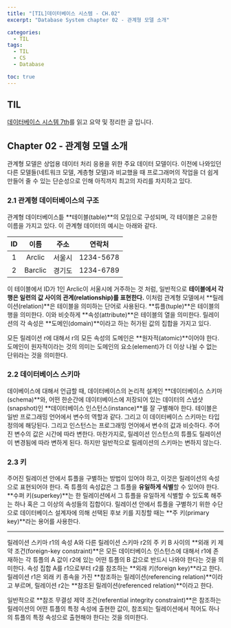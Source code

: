 ```yaml
---
title: "[TIL]데이터베이스 시스템 - CH.02"
excerpt: "Database System chapter 02 - 관계형 모델 소개"

categories:
  - TIL
tags:
  - TIL
  - CS
  - Database

toc: true
---
```


## TIL

[데이터베이스 시스템 7th](http://www.kyobobook.co.kr/product/detailViewKor.laf?ejkGb=KOR&mallGb=KOR&barcode=9791132108504&orderClick=LAG&Kc=)를 읽고 요약 및 정리한 글 입니다.

## Chapter 02 - 관계형 모델 소개

관계형 모델은 상업용 데이터 처리 응용을 위한 주요 데이터 모델이다. 이전에 나와있던 다른 모델들(네트워크 모델, 계층형 모델)과 비교했을 때 프로그래머의 작업을 더 쉽게 만들어 줄 수 있는 단순성으로 인해 아직까지 최고의 자리를 차지하고 있다.

### 2.1 관계형 데이터베이스의 구조

관계형 데이터베이스틑 **테이블(table)**의 모임으로 구성되며, 각 테이블은 고유한 이름을 가지고 있다. 이 관계형 데이터의 예시는 아래와 같다.

| ID  |  이름   |  주소  |  연락처   |
| :-: | :-----: | :----: | :-------: |
|  1  | Arclic  | 서울시 | 1234-5678 |
|  2  | Barclic | 경기도 | 1234-6789 |

이 테이블에서 ID가 1인 Arclic이 서울시에 거주하는 것 처럼, 일반적으로 **테이블에서 각 행은 일련의 값 사이의 관계(relationship)를 표현한다.** 이처럼 관계형 모델에서 **릴레이션(relation)**은 테이블을 의미하는 단어로 사용된다. **튜플(tuple)**은 테이블의 행을 의미한다. 이와 비슷하게 **속성(attribute)**은 테이블의 열을 의미한다. 릴레이션의 각 속성은 **도메인(domain)**이라고 하는 허가된 값의 집합을 가지고 있다.

모든 릴레이션 r에 대해서 r의 모든 속성의 도메인은 **원자적(atomic)**이어야 한다. 도메인이 원자적이라는 것의 의미는 도메인의 요소(element)가 더 이상 나뉠 수 없는 단위라는 것을 의미한다.

### 2.2 데이터베이스 스키마

데이베이스에 대해서 언급할 때, 데이터베이스의 논리적 설계인 **데이터베이스 스키마(schema)**와, 어떤 한순간에 데이터베이스에 저장되어 있는 데이터의 스냅샷(snapshot)인 **데이터베이스 인스턴스(instance)**를 잘 구별해야 한다. 테이블은 일반 프로그래밍 언어에서 변수의 역할과 같다. 그리고 이 데이터베이스 스키마는 타입 정의에 해당된다. 그리고 인스턴스는 프로그래밍 언어에서 변수의 값과 비슷하다. 주어진 변수의 값은 시간에 따라 변한다. 마찬가지로, 릴레이션 인스턴스의 튜플도 릴레이션이 변경됨에 따라 변하게 된다. 하지만 일반적으로 릴레이션의 스키마는 변하지 않는다.

### 2.3 키

주어진 릴레이션 안에서 튜플을 구별하는 방법이 있어야 하고, 이것은 릴레이션의 속성으로 표현되어야 한다. 즉 튜플의 속성값은 그 튜플을 **유일하게 식별**할 수 있어야 한다. **수퍼 키(superkey)**는 한 릴레이션에서 그 튜플을 유일하게 식별할 수 있도록 해주는 하나 혹은 그 이상의 속성들의 집합이다. 릴레이션 안에서 튜플을 구별하기 위한 수단으로 데이터베이스 설계자에 의해 선택된 후보 키를 지칭할 때는 **주 키(primary key)**라는 용어를 사용한다.

---

릴레이션 스키마 r1의 속성 A와 다른 릴레이션 스키마 r2의 주 키 B 사이의 **외래 키 제약 조건(foreign-key constraint)**은 모든 데이터베이스 인스턴스에 대해서 r1에 존재하는 각 튜플의 A 값이 r2에 있는 어떤 튜플의 B 값으로 반드시 나와야 한다는 것을 의미한다. 속성 집합 A를 r1으로부터 r2를 참조하는 **외래 키(foreign key)**라고 한다. 릴레이션 r1은 외래 키 종속을 가진 **참조하는 릴레이션(referencing relation)**이라고 부르며, 릴레이션 r2는 **참조된 릴레이션(referenced relation)**이라고 한다.

일반적으로 **참조 무결성 제약 조건(referential integrity constraint)**은 참조하는 릴레이션의 어떤 튜플의 특정 속성에 출현한 값이, 참조되는 릴레이션에서 적어도 하나의 튜플의 특정 속성으로 출현해야 한다는 것을 의미한다.
